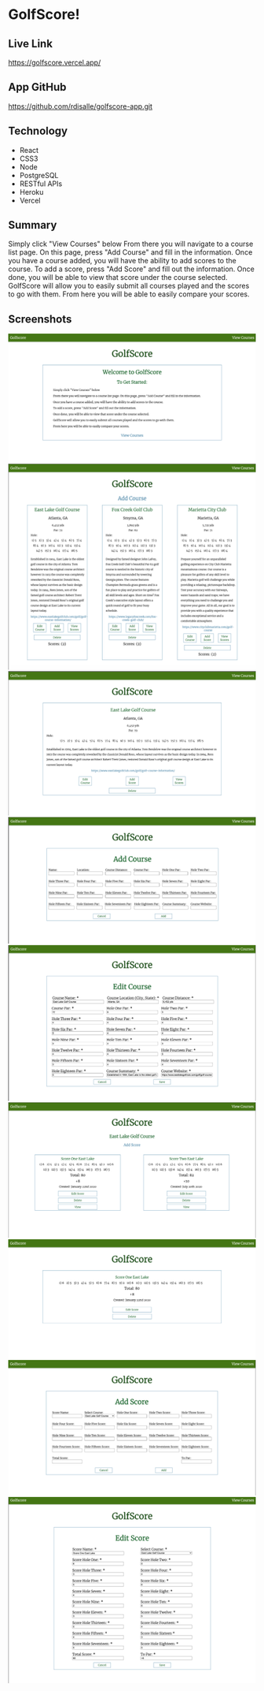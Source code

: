 # GolfScore!

## Live Link

https://golfscore.vercel.app/

## App GitHub

https://github.com/rdisalle/golfscore-app.git

## Technology
* React
* CSS3
* Node
* PostgreSQL
* RESTful APIs
* Heroku
* Vercel

## Summary
Simply click "View Courses" below
From there you will navigate to a course list page. On this page, press "Add Course" and fill in the information.
Once you have a course added, you will have the ability to add scores to the course.
To add a score, press "Add Score" and fill out the information.
Once done, you will be able to view that score under the course selected.
GolfScore will allow you to easily submit all courses played and the scores to go with them.
From here you will be able to easily compare your scores.

## Screenshots
![Landing Page](/img/landing_page.png)
![View Courses Page](/img/view_courses_page.png)
![View Course](/img/view_course.png)
![Add Course](/img/add_course.png)
![Edit Course](/img/edit_course.png)
![View Scores](/img/view_scores.png)
![View Score](/img/view_score.png)
![Add Score](/img/add_score.png)
![Edit Score](/img/edit_score.png)
